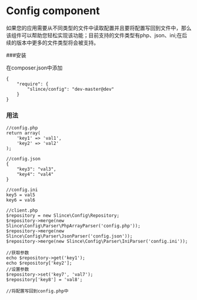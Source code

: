 # Config component

如果您的应用需要从不同类型的文件中读取配置并且要将配置写回到文件中，那么该组件可以帮助您轻松实现该功能；目前支持的文件类型有php、json、ini;在后续的版本中更多的文件类型将会被支持。

###安装

在composer.json中添加

    {
        "require": {
            "slince/config": "dev-master@dev"
        }
    }

### 用法
    
    //config.php
    return array(
        'key1' => 'val1',
        'key2' => 'val2'
    );

    //config.json
    {
        "key3": "val3",
        "key4": "val4"
    }

    //config.ini
    key5 = val5
    key6 = val6

    //client.php
    $repository = new Slince\Config\Repository;
    $repository->merge(new Slince\Config\Parser\PhpArrayParser('config.php'));
    $repository->merge(new Slince\Config\Parser\JsonParser('config.json'));
    $repository->merge(new Slince\Config\Parser\IniParser('config.ini'));
    
    //获取参数
    echo $repository->get('key1');
    echo $repository['key2'];
    //设置参数
    $repository->set('key7', 'val7');
    $repository['key8'] = 'val8';
    
    //将配置写回到config.php中
    